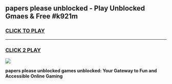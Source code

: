
## papers please unblocked - Play Unblocked Gmaes & Free #k921m
<h3>
<a href="https://news.freeplayer.one?title=papers_please_unblocked&ref=27F">CLICK TO PLAY</a></h3>
<hr>

<h3>
<a href="https://news.freeplayer.one?title=papers_please_unblocked&ref=27F">CLICK 2 PLAY</a>
  
</h3>

<a href="https://news.freeplayer.one?title=papers_please_unblocked&ref=27F/"><img src="https://clearcache.store/games.png"></a>


**papers please unblocked games unblocked: Your Gateway to Fun and Accessible Online Gaming**

